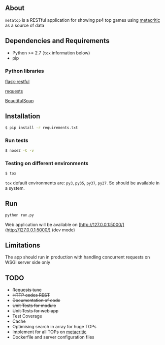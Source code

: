 ## About

`metatop` is a RESTful application for showing ps4 top games using [metacritic](http://www.metacritic.com/game/playstation-4) as a source of data


## Dependencies and Requirements

* Python >= 2.7 (`tox` information below)
* pip

### Python libraries
[flask-restful](http://flask-restful.readthedocs.io)

[requests](http://docs.python-requests.org/en/master/)

[BeautifulSoup](https://www.crummy.com/software/BeautifulSoup/)

## Installation

```bash
$ pip install -r requirements.txt
```

### Run tests

```bash
$ nose2 -C -v
```
### Testing on different environments
```bash
$ tox
```

`tox` default environments are: `py3`, `py35`, `py37`, `py27`. So should be available in a system. 

## Run

```bash
python run.py
```
Web application will be available on [http://127.0.0.1:5000/](http://127.0.0.1:5000/) (dev mode)

## Limitations

The app should run in production with handling concurrent requests on WSGI server side only

## TODO
* ~~Requests tune~~
* ~~HTTP codes REST~~
* ~~Documentation of code~~
* ~~Unit Tests for module~~
* ~~Unit Tests for web app~~
* Test Coverage
* Cache 
* Optimising search in array for huge TOPs
* Implement for all TOPs on [metacritic](http://www.metacritic.com/)
* Dockerfile and server configuration files
